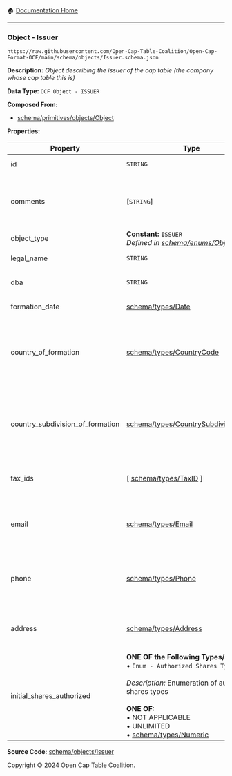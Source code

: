 :house: [Documentation Home](../../../README.md)

---

### Object - Issuer

`https://raw.githubusercontent.com/Open-Cap-Table-Coalition/Open-Cap-Format-OCF/main/schema/objects/Issuer.schema.json`

**Description:** _Object describing the issuer of the cap table (the company whose cap table this is)_

**Data Type:** `OCF Object - ISSUER`

**Composed From:**

- [schema/primitives/objects/Object](../primitives/objects/Object.md)

**Properties:**

| Property                         | Type                                                                                                                                                                                                                                                                         | Description                                                                     | Required   |
| -------------------------------- | ---------------------------------------------------------------------------------------------------------------------------------------------------------------------------------------------------------------------------------------------------------------------------- | ------------------------------------------------------------------------------- | ---------- |
| id                               | `STRING`                                                                                                                                                                                                                                                                     | Identifier for the object                                                       | `REQUIRED` |
| comments                         | [`STRING`]                                                                                                                                                                                                                                                                   | Unstructured text comments related to and stored for the object                 | -          |
| object_type                      | **Constant:** `ISSUER`</br>_Defined in [schema/enums/ObjectType](../enums/ObjectType.md)_                                                                                                                                                                                    | Object type field                                                               | `REQUIRED` |
| legal_name                       | `STRING`                                                                                                                                                                                                                                                                     | Legal name of the issuer                                                        | `REQUIRED` |
| dba                              | `STRING`                                                                                                                                                                                                                                                                     | Doing Business As name                                                          | -          |
| formation_date                   | [schema/types/Date](../types/Date.md)                                                                                                                                                                                                                                        | Date of formation                                                               | `REQUIRED` |
| country_of_formation             | [schema/types/CountryCode](../types/CountryCode.md)                                                                                                                                                                                                                          | The country where the issuer company was legally formed (ISO 3166-1 alpha-2)    | `REQUIRED` |
| country_subdivision_of_formation | [schema/types/CountrySubdivisionCode](../types/CountrySubdivisionCode.md)                                                                                                                                                                                                    | The state, province, or subdivision where the issuer company was legally formed | -          |
| tax_ids                          | [ [schema/types/TaxID](../types/TaxID.md) ]                                                                                                                                                                                                                                  | The tax ids for this issuer company                                             | -          |
| email                            | [schema/types/Email](../types/Email.md)                                                                                                                                                                                                                                      | A work email that the issuer company can be reached at                          | -          |
| phone                            | [schema/types/Phone](../types/Phone.md)                                                                                                                                                                                                                                      | A phone number that the issuer company can be reached at                        | -          |
| address                          | [schema/types/Address](../types/Address.md)                                                                                                                                                                                                                                  | The headquarters address of the issuing company                                 | -          |
| initial_shares_authorized        | **ONE OF the Following Types/Objs:**</br>&bull; `Enum - Authorized Shares Types`</br></br>_Description:_ Enumeration of authorized shares types</br></br>**ONE OF:** </br>&bull; NOT APPLICABLE </br>&bull; UNLIMITED</br>&bull; [schema/types/Numeric](../types/Numeric.md) | The initial number of shares authorized for this issuer                         | -          |

**Source Code:** [schema/objects/Issuer](../../../../schema/objects/Issuer.schema.json)

Copyright © 2024 Open Cap Table Coalition.
